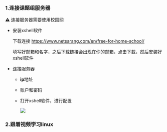 ### 1.连接课题组服务器

:warning: 连接服务器需要使用校园网

+ 安装xshell软件

  下载连接 https://www.netsarang.com/en/free-for-home-school/

  填写好邮箱和名字，之后下载链接会出现在你的邮箱，点击下载，然后安装好xshell软件

+ 连接服务器

  + **ip**地址
  + 账户和密码

  + 打开xshell软件，进行配置

    ![](https://43423.oss-cn-beijing.aliyuncs.com/img/20190928204332.png)



### 2.跟着视频学习linux

